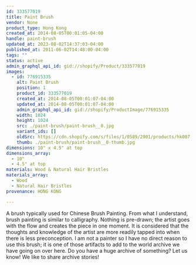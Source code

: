 ```yaml
---
id: 333577019
title: Paint Brush
vendor: None
product_type: Hong Kong
created_at: 2014-08-05T00:01:05-04:00
handle: paint-brush
updated_at: 2023-08-02T14:37:03-04:00
published_at: 2011-06-02T14:48:00-04:00
tags: ""
status: active
admin_graphql_api_id: gid://shopify/Product/333577019
images:
  - id: 776915335
    alt: Paint Brush
    position: 1
    product_id: 333577019
    created_at: 2014-08-05T00:01:07-04:00
    updated_at: 2014-08-05T00:01:07-04:00
    admin_graphql_api_id: gid://shopify/ProductImage/776915335
    width: 1024
    height: 1024
    src: ./paint-brush/paint-brush__0.jpg
    variant_ids: []
    oldSrc: https://cdn.shopify.com/s/files/1/0589/2901/products/hk007.jpeg?v=1407211267
    thumb: ./paint-brush/paint-brush__0-thumb.jpg
dimensions: 10" x 4.5" at top
dimensions_array:
  - 10"
  - 4.5" at top
materials: Wood & Natural Hair Bristles
materials_array:
  - Wood
  - Natural Hair Bristles
provenance: HONG KONG

---
```


A brush typically used for Chinese Brush Painting. From what I understand, brush painting is similar to calligraphy. Nothing is pre-drawn; the artist goes with the flow and creates the piece in one moment. It is considered that the thoughts and knowledge of the artist are more readily tapped into when there is less preconception. I am not a painter so I have no direct reason to use this brush; it is one of those artifacts to add to the world archive we have going on over here. Do you have a huge archive of something? Let us know! We like to share archive stories!